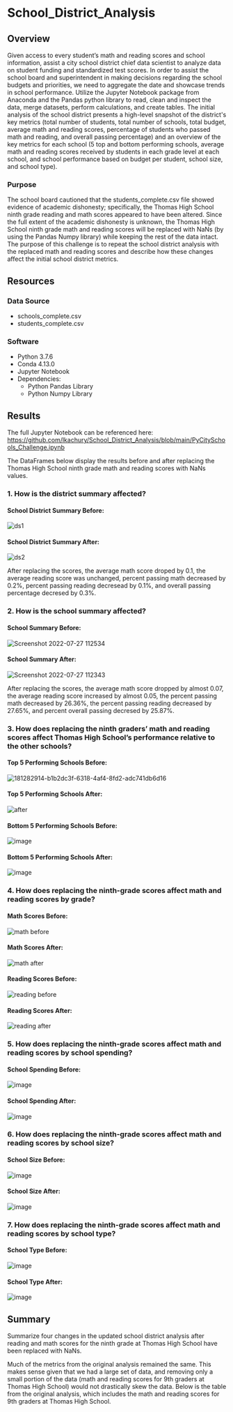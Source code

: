 # School_District_Analysis

## Overview 

Given access to every student’s math and reading scores and school information, assist a city school district chief data scientist to analyze data on student funding and standardized test scores. In order to assist the school board and superintendent in making decisions regarding the school budgets and priorities, we need to aggregate the date and showcase trends in school performance. Utilize the Jupyter Notebook package from Anaconda and the Pandas python library to read, clean and inspect the data, merge  datasets, perform calculations, and create tables. The initial analysis of the school district presents a high-level snapshot of the district's key metrics (total number of students, total number of schools, total budget, average math and reading scores, percentage of students who passed math and reading, and overall passing percentage) and an overview of the key metrics for each school (5 top and bottom performing schools, average math and reading scores received by students in each grade level at each school, and school performance based on budget per student, school size, and school type). 

### Purpose

The school board cautioned that the students_complete.csv file showed evidence of academic dishonesty; specifically, the Thomas High School ninth grade reading and math scores appeared to have been altered. Since the full extent of the academic dishonesty is unknown, the Thomas High School ninth grade math and reading scores will be replaced with NaNs (by using the Pandas Numpy library) while keeping the rest of the data intact. The purpose of this challenge is to repeat the school district analysis with the replaced math and reading scores and describe how these changes affect the initial school district metrics.

## Resources
### Data Source 
- schools_complete.csv
- students_complete.csv

### Software
- Python 3.7.6
- Conda 4.13.0
- Jupyter Notebook 
- Dependencies:
  - Python Pandas Library
  - Python Numpy Library

## Results

The full Jupyter Notebook can be referenced here: https://github.com/lkachury/School_District_Analysis/blob/main/PyCitySchools_Challenge.ipynb

The DataFrames below display the results before and after replacing the Thomas High School ninth grade math and reading scores with NaNs values.

### 1. How is the district summary affected?

#### School District Summary Before:
![ds1](https://user-images.githubusercontent.com/108038989/181275088-2d3509c6-4a54-4aca-a902-aad2197abbbb.png)

#### School District Summary After:
![ds2](https://user-images.githubusercontent.com/108038989/181275547-ef4cea38-a8a2-413f-ba44-5ea0c2a2f78f.png)

After replacing the scores, the average math score droped by 0.1, the average reading score was unchanged, percent passing math decreased by 0.2%, percent passing reading decresead by 0.1%, and overall passing percentage decresed by 0.3%. 

### 2. How is the school summary affected?

#### School Summary Before:
![Screenshot 2022-07-27 112534](https://user-images.githubusercontent.com/108038989/181286761-54f57244-1df5-4c9f-9900-5fc5be2e928b.png)

#### School Summary After:
![Screenshot 2022-07-27 112343](https://user-images.githubusercontent.com/108038989/181286364-5c38c9e2-2dca-4477-a073-569d02c56838.png)

After replacing the scores, the average math score dropped by almost 0.07, the average reading score increased by almost 0.05, the percent passing math decreased by 26.36%, the percent passing reading decreased by 27.65%, and percent overall passing decresed by 25.87%.

### 3. How does replacing the ninth graders’ math and reading scores affect Thomas High School’s performance relative to the other schools?

#### Top 5 Performing Schools Before:
![181282914-b1b2dc3f-6318-4af4-8fd2-adc741db6d16](https://user-images.githubusercontent.com/108038989/181291587-771e9ca1-b38b-4bf4-b0a9-12f8f2cfdea9.png)

#### Top 5 Performing Schools After:
![after](https://user-images.githubusercontent.com/108038989/181291652-c50d0b30-fca0-487f-ac7a-4ae617808078.png)

#### Bottom 5 Performing Schools Before: 
![image](https://user-images.githubusercontent.com/108038989/181283055-702f18d3-4c4c-44c0-825f-eec536c341ed.png)

#### Bottom 5 Performing Schools After:
![image](https://user-images.githubusercontent.com/108038989/181278469-6c81bbdf-a59a-46c3-a3cd-7628cad42d32.png)

### 4. How does replacing the ninth-grade scores affect math and reading scores by grade?

#### Math Scores Before:
![math before](https://user-images.githubusercontent.com/108038989/181292576-3893e1df-b1ad-4017-8067-b1cbabd1f87f.png)

#### Math Scores After:
![math after](https://user-images.githubusercontent.com/108038989/181292588-dc731324-2aac-41b3-b17b-790e6d47b8a3.png)

#### Reading Scores Before:
![reading before](https://user-images.githubusercontent.com/108038989/181292602-3f47bdfb-2667-47e1-b60f-65e8b9e5ff4b.png)

#### Reading Scores After: 
![reading after](https://user-images.githubusercontent.com/108038989/181292619-872e543a-fca6-4572-b157-718ed87600d0.png)

### 5. How does replacing the ninth-grade scores affect math and reading scores by school spending?

#### School Spending Before:
![image](https://user-images.githubusercontent.com/108038989/181282546-4e00e66a-d77e-4501-9a02-2ab3cea726de.png)

#### School Spending After:
![image](https://user-images.githubusercontent.com/108038989/181281085-9c96937b-d6da-4569-974e-ddee49ed97c5.png)

### 6. How does replacing the ninth-grade scores affect math and reading scores by school size?

#### School Size Before: 
![image](https://user-images.githubusercontent.com/108038989/181282227-2b357ddf-b4f8-44f8-8a6a-98df2c4f5fd3.png)

#### School Size After: 
![image](https://user-images.githubusercontent.com/108038989/181281562-294421cb-520d-47ba-b1bc-78809a90c1fe.png)

### 7. How does replacing the ninth-grade scores affect math and reading scores by school type?

#### School Type Before:
![image](https://user-images.githubusercontent.com/108038989/181282118-4027e376-c7f6-4cda-a5f6-a9525a02dad6.png)

#### School Type After:
![image](https://user-images.githubusercontent.com/108038989/181281739-086570fb-a1bd-4690-bcc8-545065a971d6.png)

## Summary
Summarize four changes in the updated school district analysis after reading and math scores for the ninth grade at Thomas High School have been replaced with NaNs.

Much of the metrics from the original analysis remained the same. This makes sense given that we had a large set of data, and removing only a small portion of the data (math and reading scores for 9th graders at Thomas High School) would not drastically skew the data. Below is the table from the original analysis, which includes the math and reading scores for 9th graders at Thomas High School.
